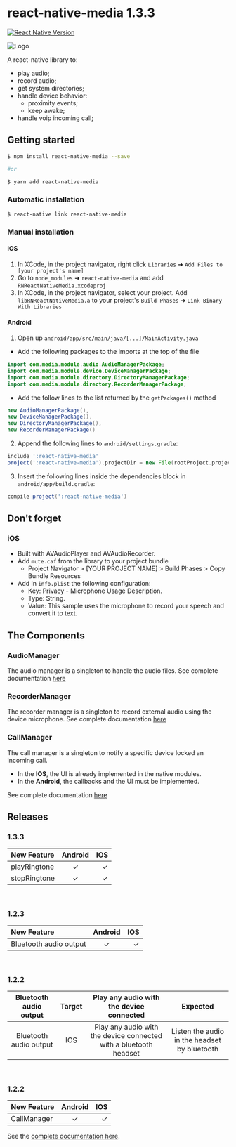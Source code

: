 

# react-native-media 1.3.3

[![React Native Version](https://img.shields.io/badge/react--native-latest-blue.svg?style=flat-square)](http://facebook.github.io/react-native/releases)

![Logo](logo.png)

A react-native library to:
- play audio;
- record audio;
- get system directories;
- handle device behavior:
    - proximity events;
    - keep awake;
- handle voip incoming call;

## Getting started
```bash
$ npm install react-native-media --save

#or

$ yarn add react-native-media
```

### Automatic installation

`$ react-native link react-native-media`

### Manual installation

#### iOS

1. In XCode, in the project navigator, right click `Libraries` ➜ `Add Files to [your project's name]`
2. Go to `node_modules` ➜ `react-native-media` and add `RNReactNativeMedia.xcodeproj`
3. In XCode, in the project navigator, select your project. Add `libRNReactNativeMedia.a` to your project's `Build Phases` ➜ `Link Binary With Libraries`

#### Android

1. Open up `android/app/src/main/java/[...]/MainActivity.java`
  - Add the following packages to the imports at the top of the file
```java
import com.media.module.audio.AudioManagerPackage;
import com.media.module.device.DeviceManagerPackage;
import com.media.module.directory.DirectoryManagerPackage;
import com.media.module.directory.RecorderManagerPackage;
```
  - Add the follow lines to the list returned by the `getPackages()` method
```java
new AudioManagerPackage(),
new DeviceManagerPackage(),
new DirectoryManagerPackage(),
new RecorderManagerPackage()
```
2. Append the following lines to `android/settings.gradle`:
```groovy
include ':react-native-media'
project(':react-native-media').projectDir = new File(rootProject.projectDir, '../node_modules/react-native-media/android')
```
3. Insert the following lines inside the dependencies block in `android/app/build.gradle`:
```groovy
compile project(':react-native-media')
```
## Don't forget

### iOS

* Built with AVAudioPlayer and AVAudioRecorder.
* Add `mute.caf` from the library to your project bundle
    * Project Navigator > [YOUR PROJECT NAME] > Build Phases > Copy Bundle Resources
* Add in `info.plist` the following configuration:
    * Key: Privacy - Microphone Usage Description.
    * Type: String.
    * Value: This sample uses the microphone to record your speech and convert it to text.

## The Components

### AudioManager

The audio manager is a singleton to handle the audio files.
See complete documentation [here](https://github.com/renanpupin/react-native-media/wiki/AudioManager)

### RecorderManager

The recorder manager is a singleton to record external audio using the device microphone.
See complete documentation [here](https://github.com/renanpupin/react-native-media/wiki/RecorderManager)

### CallManager

The call manager is a singleton to notify a specific device locked an incoming call.
* In the **IOS**, the UI is already implemented in the native modules.
* In the **Android**, the callbacks  and the UI must be implemented.

See complete documentation [here](https://github.com/renanpupin/react-native-media/wiki/CallManager)

## Releases

### 1.3.3
|New Feature    | Android  | IOS
| :------------ | :-----:  |-----:
| playRingtone  |   ✓      |  ✓
| stopRingtone  |   ✓      |  ✓

<br/>

### 1.2.3
|New Feature    | Android  | IOS
| :------------ | :-----:  |-----:
| Bluetooth audio output   |   ✓      |  ✓

<br/>

### 1.2.2
| Bluetooth audio output| Target  | Play any audio with the device connected | Expected
|:--------:              |:----:|:-------------:|:-------:|
| Bluetooth audio output| IOS  | Play any audio with the device connected with a bluetooth headset | Listen the audio in the headset by bluetooth

<br/>

### 1.2.2

|New Feature    | Android  | IOS
| :------------ | :-----:  |-----:
| CallManager |   ✓      |  ✓

See the [complete documentation here](https://github.com/renanpupin/react-native-media/wiki/CallManager).
